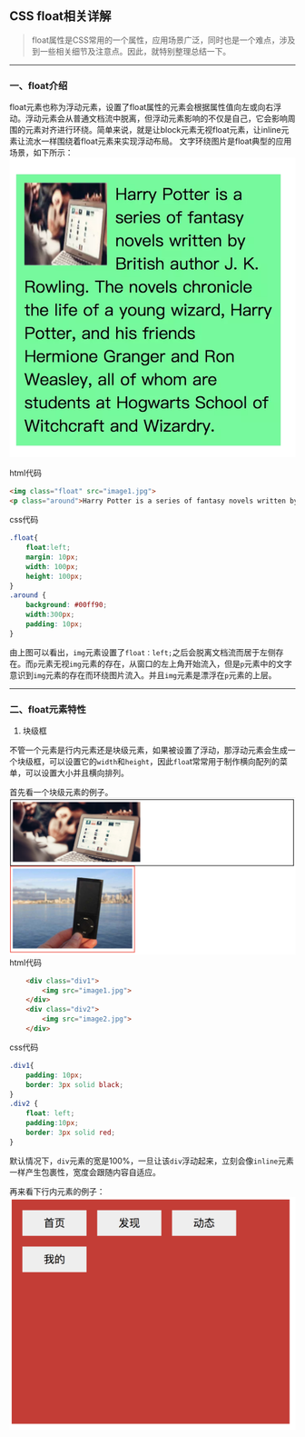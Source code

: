 ## CSS float相关详解

>float属性是CSS常用的一个属性，应用场景广泛，同时也是一个难点，涉及到一些相关细节及注意点。因此，就特别整理总结一下。


---

### 一、float介绍

float元素也称为浮动元素，设置了float属性的元素会根据属性值向左或向右浮动。浮动元素会从普通文档流中脱离，但浮动元素影响的不仅是自己，它会影响周围的元素对齐进行环绕。简单来说，就是让block元素无视float元素，让inline元素让流水一样围绕着float元素来实现浮动布局。
文字环绕图片是float典型的应用场景，如下所示：
![](../images/chapter02/013.png)

html代码
```html
<img class="float" src="image1.jpg">
<p class="around">Harry Potter is a series of fantasy novels written by British author J. K. Rowling. The novels chronicle the life of a young wizard, Harry Potter, and his friends Hermione Granger and Ron Weasley, all of whom are students at Hogwarts School of Witchcraft and Wizardry. </p>
```
css代码
```css
.float{
	float:left;
	margin: 10px;
	width: 100px;
	height: 100px;
}
.around {
	background: #00ff90;
	width:300px;
	padding: 10px;
}
```

由上图可以看出，`img`元素设置了`float：left;`之后会脱离文档流而居于左侧存在。而`p`元素无视`img`元素的存在，从窗口的左上角开始流入，但是`p`元素中的文字意识到`img`元素的存在而环绕图片流入。并且`img`元素是漂浮在`p`元素的上层。

---

### 二、float元素特性

1. 块级框

不管一个元素是行内元素还是块级元素，如果被设置了浮动，那浮动元素会生成一个块级框，可以设置它的`width`和`height`，因此`floa`t常常用于制作横向配列的菜单，可以设置大小并且横向排列。

首先看一个块级元素的例子。
![](../images/chapter02/014.png)
html代码
```html
    <div class="div1">
		<img src="image1.jpg">
	</div>
	<div class="div2">
		<img src="image2.jpg">
	</div>
```
css代码
```css
.div1{
	padding: 10px;
	border: 3px solid black;
}
.div2 {
	float: left;
	padding:10px;
	border: 3px solid red;
}
```
默认情况下，`div`元素的宽是100%，一旦让该`div`浮动起来，立刻会像`inline`元素一样产生包裹性，宽度会跟随内容自适应。

再来看下行内元素的例子：
![](../images/chapter02/015.png)